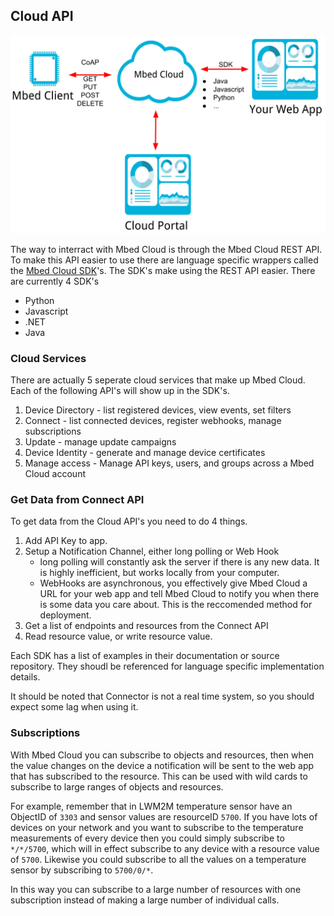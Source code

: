 ## Cloud API

![](images/cloud_architecture.png)

The way to interract with Mbed Cloud is through the Mbed Cloud REST API. To make this API easier to use there are language specific wrappers called the [Mbed Cloud SDK](https://cloud.mbed.com/docs/current/mbed-cloud-sdk-references/index.html)'s. The SDK's make using the REST API easier. There are currently 4 SDK's
- Python
- Javascript
- .NET
- Java

### Cloud Services
There are actually 5 seperate cloud services that make up Mbed Cloud.  Each of the following API's will show up in the SDK's. 
1. Device Directory - list registered devices, view events, set filters
1. Connect - list connected devices, register webhooks, manage subscriptions
1. Update - manage update campaigns
1. Device Identity - generate and manage device certificates
1. Manage access - Manage API keys, users, and groups across a Mbed Cloud account

### Get Data from Connect API
To get data from the Cloud API's you need to do 4 things. 
1. Add API Key to app.
1. Setup a Notification Channel, either long polling or Web Hook
	- long polling will constantly ask the server if there is any new data. It is highly inefficient, but works locally from your computer. 
	- WebHooks are asynchronous, you effectively give Mbed Cloud a URL for your web app and tell Mbed Cloud to notify you when there is some data you care about. This is the reccomended method for deployment.
1. Get a list of endpoints and resources from the Connect API
1. Read resource value, or write resource value. 

Each SDK has a list of examples in their documentation or source repository. They shoudl be referenced for language specific implementation details. 

It should be noted that Connector is not a real time system, so you should expect some lag when using it. 

### Subscriptions
With Mbed Cloud you can subscribe to objects and resources, then when the value changes on the device a notification will be sent to the web app that has subscribed to the resource. This can be used with wild cards to subscribe to large ranges of objects and resources.

For example, remember that in LWM2M temperature sensor have an ObjectID of `3303` and sensor values are resourceID `5700`. If you have lots of devices on your network and you want to subscribe to the temperature measurements of every device then you could simply subscribe to `*/*/5700`, which will in effect subscribe to any device with a resource value of `5700`. Likewise you could subscribe to all the values on a temperature sensor by subscribing to `5700/0/*`. 

In this way you can subscribe to a large number of resources with one subscription instead of making a large number of individual calls. 

